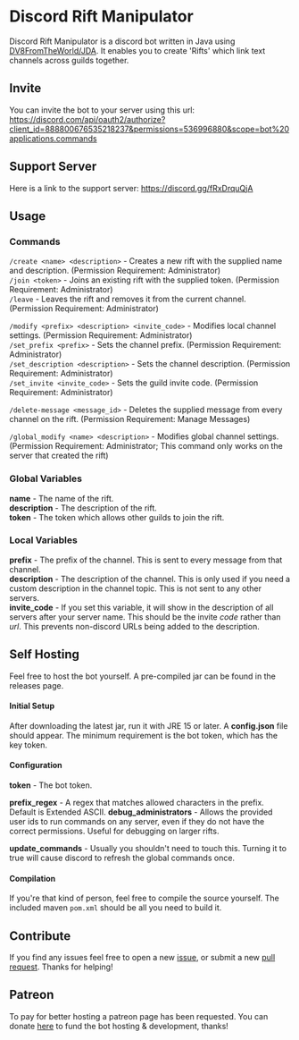 # Discord Rift Manipulator
Discord Rift Manipulator is a discord bot written in Java using [DV8FromTheWorld/JDA](https://github.com/DV8FromTheWorld/JDA). It enables you to create 'Rifts' which link text channels across guilds together. 

## Invite
You can invite the bot to your server using this url:  
https://discord.com/api/oauth2/authorize?client_id=888800676535218237&permissions=536996880&scope=bot%20applications.commands

## Support Server
Here is a link to the support server:
https://discord.gg/fRxDrquQjA

## Usage
### Commands
`/create <name> <description>` - Creates a new rift with the supplied name and description. (Permission Requirement: Administrator)  
`/join <token>` - Joins an existing rift with the supplied token. (Permission Requirement: Administrator)  
`/leave` - Leaves the rift and removes it from the current channel. (Permission Requirement: Administrator)  

`/modify <prefix> <description> <invite_code>` - Modifies local channel settings. (Permission Requirement: Administrator)  
`/set_prefix <prefix>` - Sets the channel prefix. (Permission Requirement: Administrator)  
`/set_description <description>` - Sets the channel description. (Permission Requirement: Administrator)  
`/set_invite <invite_code>` - Sets the guild invite code. (Permission Requirement: Administrator)  

`/delete-message <message_id>` - Deletes the supplied message from every channel on the rift. (Permission Requirement: Manage Messages)  

`/global_modify <name> <description>` - Modifies global channel settings. (Permission Requirement: Administrator; This command only works on the server that created the rift)  

### Global Variables
**name** - The name of the rift.  
**description** - The description of the rift.  
**token** - The token which allows other guilds to join the rift.  

### Local Variables
**prefix** - The prefix of the channel. This is sent to every message from that channel.  
**description** - The description of the channel. This is only used if you need a custom description in the channel topic. This is not sent to any other servers.  
**invite_code** - If you set this variable, it will show in the description of all servers after your server name. This should be the invite *code* rather than *url*. This prevents non-discord URLs being added to the description.  

## Self Hosting
Feel free to host the bot yourself. A pre-compiled jar can be found in the releases page.

#### Initial Setup
After downloading the latest jar, run it with JRE 15 or later. A **config.json** file should appear. The minimum requirement is the bot token, which has the key token.

#### Configuration
**token** - The bot token.

**prefix_regex** - A regex that matches allowed characters in the prefix. Default is Extended ASCII.
**debug_administrators** - Allows the provided user ids to run commands on any server, even if they do not have the correct permissions. Useful for debugging on larger rifts.

**update_commands** - Usually you shouldn't need to touch this. Turning it to true will cause discord to refresh the global commands once.

#### Compilation
If you're that kind of person, feel free to compile the source yourself. The included maven `pom.xml` should be all you need to build it.

## Contribute
If you find any issues feel free to open a new [issue](https://github.com/infinitewiggles/DiscordRiftManipulator/issues), or submit a new [pull request](https://github.com/infinitewiggles/DiscordRiftManipulator/pulls). Thanks for helping!

## Patreon 
To pay for better hosting a patreon page has been requested. You can donate [here](https://www.patreon.com/riftmanipulator) to fund the bot hosting & development, thanks!
